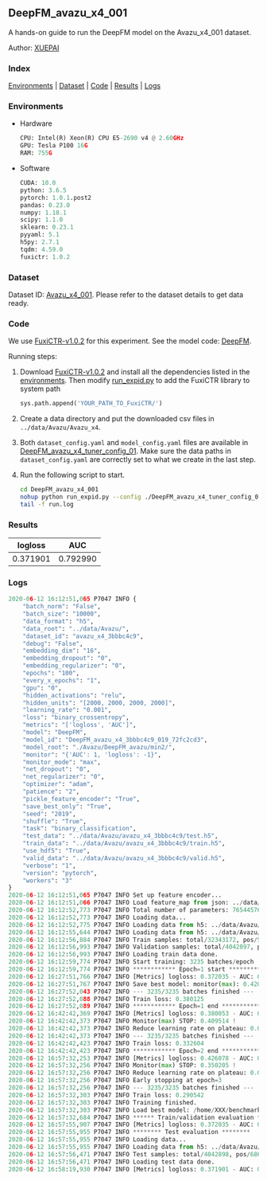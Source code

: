 ## DeepFM_avazu_x4_001

A hands-on guide to run the DeepFM model on the Avazu_x4_001 dataset.

Author: [XUEPAI](https://github.com/xue-pai)

### Index
[Environments](#Environments) | [Dataset](#Dataset) | [Code](#Code) | [Results](#Results) | [Logs](#Logs)

### Environments
+ Hardware

  ```python
  CPU: Intel(R) Xeon(R) CPU E5-2690 v4 @ 2.60GHz
  GPU: Tesla P100 16G
  RAM: 755G

  ```

+ Software

  ```python
  CUDA: 10.0
  python: 3.6.5
  pytorch: 1.0.1.post2
  pandas: 0.23.0
  numpy: 1.18.1
  scipy: 1.1.0
  sklearn: 0.23.1
  pyyaml: 5.1
  h5py: 2.7.1
  tqdm: 4.59.0
  fuxictr: 1.0.2
  ```

### Dataset
Dataset ID: [Avazu_x4_001](https://github.com/openbenchmark/BARS/blob/master/ctr_prediction/datasets/Avazu/README.md#Avazu_x4_001). Please refer to the dataset details to get data ready.

### Code

We use [FuxiCTR-v1.0.2](https://github.com/xue-pai/FuxiCTR/tree/v1.0.2) for this experiment. See the model code: [DeepFM](https://github.com/xue-pai/FuxiCTR/blob/v1.0.2/fuxictr/pytorch/models/DeepFM.py).

Running steps:

1. Download [FuxiCTR-v1.0.2](https://github.com/xue-pai/FuxiCTR/archive/refs/tags/v1.0.2.zip) and install all the dependencies listed in the [environments](#environments). Then modify [run_expid.py](./run_expid.py#L5) to add the FuxiCTR library to system path
    
    ```python
    sys.path.append('YOUR_PATH_TO_FuxiCTR/')
    ```

2. Create a data directory and put the downloaded csv files in `../data/Avazu/Avazu_x4`.

3. Both `dataset_config.yaml` and `model_config.yaml` files are available in [DeepFM_avazu_x4_tuner_config_01](./DeepFM_avazu_x4_tuner_config_01). Make sure the data paths in `dataset_config.yaml` are correctly set to what we create in the last step.

4. Run the following script to start.

    ```bash
    cd DeepFM_avazu_x4_001
    nohup python run_expid.py --config ./DeepFM_avazu_x4_tuner_config_01 --expid DeepFM_avazu_x4_019_9e93795e --gpu 0 > run.log &
    tail -f run.log
    ```

### Results

| logloss | AUC  |
|:--------------------:|:--------------------:|
| 0.371901 | 0.792990  |


### Logs
```python
2020-06-12 16:12:51,065 P7047 INFO {
    "batch_norm": "False",
    "batch_size": "10000",
    "data_format": "h5",
    "data_root": "../data/Avazu/",
    "dataset_id": "avazu_x4_3bbbc4c9",
    "debug": "False",
    "embedding_dim": "16",
    "embedding_dropout": "0",
    "embedding_regularizer": "0",
    "epochs": "100",
    "every_x_epochs": "1",
    "gpu": "0",
    "hidden_activations": "relu",
    "hidden_units": "[2000, 2000, 2000, 2000]",
    "learning_rate": "0.001",
    "loss": "binary_crossentropy",
    "metrics": "['logloss', 'AUC']",
    "model": "DeepFM",
    "model_id": "DeepFM_avazu_x4_3bbbc4c9_019_72fc2cd3",
    "model_root": "./Avazu/DeepFM_avazu/min2/",
    "monitor": "{'AUC': 1, 'logloss': -1}",
    "monitor_mode": "max",
    "net_dropout": "0",
    "net_regularizer": "0",
    "optimizer": "adam",
    "patience": "2",
    "pickle_feature_encoder": "True",
    "save_best_only": "True",
    "seed": "2019",
    "shuffle": "True",
    "task": "binary_classification",
    "test_data": "../data/Avazu/avazu_x4_3bbbc4c9/test.h5",
    "train_data": "../data/Avazu/avazu_x4_3bbbc4c9/train.h5",
    "use_hdf5": "True",
    "valid_data": "../data/Avazu/avazu_x4_3bbbc4c9/valid.h5",
    "verbose": "1",
    "version": "pytorch",
    "workers": "3"
}
2020-06-12 16:12:51,065 P7047 INFO Set up feature encoder...
2020-06-12 16:12:51,066 P7047 INFO Load feature_map from json: ../data/Avazu/avazu_x4_3bbbc4c9/feature_map.json
2020-06-12 16:12:52,773 P7047 INFO Total number of parameters: 76544576.
2020-06-12 16:12:52,773 P7047 INFO Loading data...
2020-06-12 16:12:52,775 P7047 INFO Loading data from h5: ../data/Avazu/avazu_x4_3bbbc4c9/train.h5
2020-06-12 16:12:55,644 P7047 INFO Loading data from h5: ../data/Avazu/avazu_x4_3bbbc4c9/valid.h5
2020-06-12 16:12:56,884 P7047 INFO Train samples: total/32343172, pos/5492052, neg/26851120, ratio/16.98%
2020-06-12 16:12:56,993 P7047 INFO Validation samples: total/4042897, pos/686507, neg/3356390, ratio/16.98%
2020-06-12 16:12:56,993 P7047 INFO Loading train data done.
2020-06-12 16:12:59,774 P7047 INFO Start training: 3235 batches/epoch
2020-06-12 16:12:59,774 P7047 INFO ************ Epoch=1 start ************
2020-06-12 16:27:51,766 P7047 INFO [Metrics] logloss: 0.372035 - AUC: 0.792794
2020-06-12 16:27:51,767 P7047 INFO Save best model: monitor(max): 0.420759
2020-06-12 16:27:52,043 P7047 INFO --- 3235/3235 batches finished ---
2020-06-12 16:27:52,088 P7047 INFO Train loss: 0.380125
2020-06-12 16:27:52,089 P7047 INFO ************ Epoch=1 end ************
2020-06-12 16:42:42,369 P7047 INFO [Metrics] logloss: 0.380053 - AUC: 0.789567
2020-06-12 16:42:42,373 P7047 INFO Monitor(max) STOP: 0.409514 !
2020-06-12 16:42:42,373 P7047 INFO Reduce learning rate on plateau: 0.000100
2020-06-12 16:42:42,373 P7047 INFO --- 3235/3235 batches finished ---
2020-06-12 16:42:42,423 P7047 INFO Train loss: 0.332604
2020-06-12 16:42:42,423 P7047 INFO ************ Epoch=2 end ************
2020-06-12 16:57:32,253 P7047 INFO [Metrics] logloss: 0.426078 - AUC: 0.776283
2020-06-12 16:57:32,256 P7047 INFO Monitor(max) STOP: 0.350205 !
2020-06-12 16:57:32,256 P7047 INFO Reduce learning rate on plateau: 0.000010
2020-06-12 16:57:32,256 P7047 INFO Early stopping at epoch=3
2020-06-12 16:57:32,256 P7047 INFO --- 3235/3235 batches finished ---
2020-06-12 16:57:32,303 P7047 INFO Train loss: 0.290542
2020-06-12 16:57:32,303 P7047 INFO Training finished.
2020-06-12 16:57:32,303 P7047 INFO Load best model: /home/XXX/benchmarks/Avazu/DeepFM_avazu/min2/avazu_x4_3bbbc4c9/DeepFM_avazu_x4_3bbbc4c9_019_72fc2cd3_model.ckpt
2020-06-12 16:57:32,684 P7047 INFO ****** Train/validation evaluation ******
2020-06-12 16:57:55,907 P7047 INFO [Metrics] logloss: 0.372035 - AUC: 0.792794
2020-06-12 16:57:55,955 P7047 INFO ******** Test evaluation ********
2020-06-12 16:57:55,955 P7047 INFO Loading data...
2020-06-12 16:57:55,955 P7047 INFO Loading data from h5: ../data/Avazu/avazu_x4_3bbbc4c9/test.h5
2020-06-12 16:57:56,471 P7047 INFO Test samples: total/4042898, pos/686507, neg/3356391, ratio/16.98%
2020-06-12 16:57:56,471 P7047 INFO Loading test data done.
2020-06-12 16:58:19,930 P7047 INFO [Metrics] logloss: 0.371901 - AUC: 0.792990

```
